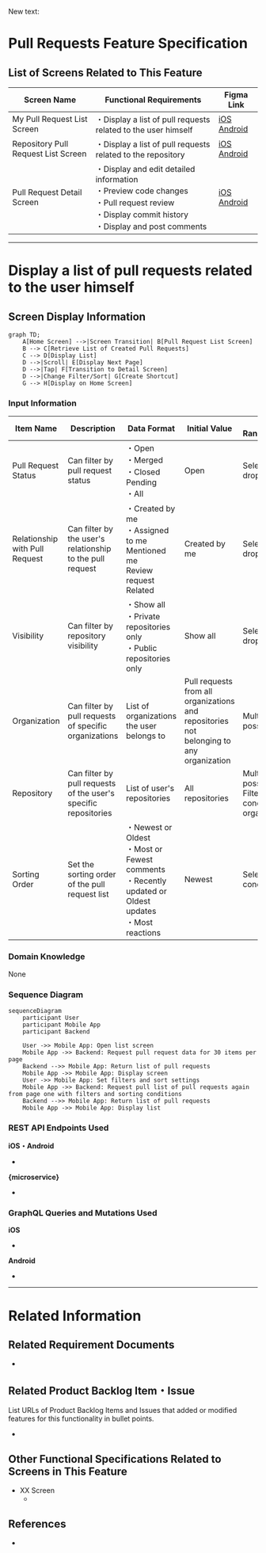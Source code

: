 New text:
# Pull Requests Feature Specification

## List of Screens Related to This Feature

| Screen Name | Functional Requirements | Figma Link |
|---|---|---|
| My Pull Request List Screen | ・Display a list of pull requests related to the user himself | [iOS]() [Android]() |
| Repository Pull Request List Screen | ・Display a list of pull requests related to the repository | [iOS]() [Android]() |
| Pull Request Detail Screen | ・Display and edit detailed information<br>・Preview code changes<br>・Pull request review<br>・Display commit history<br>・Display and post comments | [iOS]() [Android]() |

---
# Display a list of pull requests related to the user himself
## Screen Display Information

```mermaid
graph TD;
    A[Home Screen] -->|Screen Transition| B[Pull Request List Screen]
    B --> C[Retrieve List of Created Pull Requests]
    C --> D[Display List]
    D -->|Scroll| E[Display Next Page]
    D -->|Tap| F[Transition to Detail Screen]
    D -->|Change Filter/Sort| G[Create Shortcut]
    G --> H[Display on Home Screen]
```

### Input Information

| Item Name | Description | Data Format | Initial Value | Input Range/Constraints | Required/Optional |
|-----|----|-------|-----|---------|-------|
| Pull Request Status | Can filter by pull request status | ・Open<br>・Merged<br>・Closed<br>Pending<br>・All | Open | Select one from dropdown | Optional |
| Relationship with Pull Request | Can filter by the user's relationship to the pull request | ・Created by me<br>・Assigned to me<br>Mentioned me<br>Review request<br>Related | Created by me | Select one from dropdown | Optional |
| Visibility | Can filter by repository visibility | ・Show all<br>・Private repositories only<br>・Public repositories only | Show all | Select one from dropdown | Optional |
| Organization | Can filter by pull requests of specific organizations | List of organizations the user belongs to | Pull requests from all organizations and repositories not belonging to any organization | Multiple selections possible | Optional |
| Repository | Can filter by pull requests of the user's specific repositories | List of user's repositories | All repositories | Multiple selections possible<br>Filtered with OR condition with organization filter | Optional |
| Sorting Order | Set the sorting order of the pull request list | ・Newest or Oldest<br>・Most or Fewest comments<br>・Recently updated or Oldest updates<br>・Most reactions | Newest | Select only one condition | Optional |

### Domain Knowledge

<!--
If there are any term definitions necessary to understand the functional specifications, list them here in bullet points.
Consider creating a new page and linking them if they frequently appear in other functional specifications.
-->

None

### Sequence Diagram

```mermaid
sequenceDiagram
    participant User
    participant Mobile App
    participant Backend

    User ->> Mobile App: Open list screen
    Mobile App ->> Backend: Request pull request data for 30 items per page
    Backend -->> Mobile App: Return list of pull requests
    Mobile App ->> Mobile App: Display screen
    User ->> Mobile App: Set filters and sort settings
    Mobile App ->> Backend: Request pull list of pull requests again from page one with filters and sorting conditions
    Backend -->> Mobile App: Return list of pull requests
    Mobile App ->> Mobile App: Display list
```

### REST API Endpoints Used

<!--
List the REST API endpoints used by each system for this feature in bullet points.
-->

**iOS・Android**

- 

**{microservice}**

-

### GraphQL Queries and Mutations Used

<!--
List links to Github files of the GraphQL Queries and Mutations defined by the front end for this feature in bullet points.
-->

**iOS**

- 

**Android**

- 

---

# Related Information

## Related Requirement Documents

<!--
List URLs of requirement documents of projects that added or modified features for this functionality in bullet points.
-->

- []()

## Related Product Backlog Item・Issue

List URLs of Product Backlog Items and Issues that added or modified features for this functionality in bullet points.

- []()

## Other Functional Specifications Related to Screens in This Feature

<!--
Screens included in this feature may have other functionalities.
List links to the functional specifications of those functionalities in bullet points.
-->

- XX Screen
    - []()

## References

<!--
List URLs of other information related to this feature in bullet points.
-->

- []()